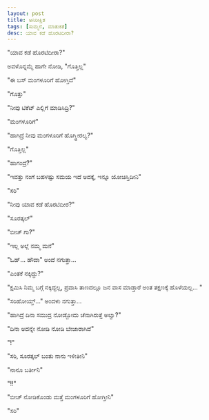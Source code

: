 ```yaml
---
layout: post
title: ಅನಿರೀಕ್ಷಿತ
tags: [ಸುಮ್ಮನೆ, ಮಾತುಕತೆ]
desc: ಯಾವ ಕಡೆ ಹೊರಟಿದೀರಾ?
---
```

"ಯಾವ ಕಡೆ ಹೊರಟಿದೀರಾ?"

ಅವಳೊನ್ನಮ್ಮೆ ಹಾಗೇ ನೋಡಿ, "ಗೊತ್ತಿಲ್ಲ"

"ಈ ಬಸ್ ಮಂಗಳೂರಿಗೆ ಹೋಗ್ತಿದೆ"

"ಗೊತ್ತು"

"ನೀವು ಟಿಕೆಟ್ ಎಲ್ಲಿಗೆ ಮಾಡಿಸಿದ್ರಿ?"

"ಮಂಗಳೂರಿಗೆ"

"ಹಾಗಿದ್ರೆ ನೀವು ಮಂಗಳೂರಿಗೆ ಹೊಗ್ತ್ತೀರಲ್ವ?"

"ಗೊತ್ತಿಲ್ಲ"

"ಹಾಗಂದ್ರೆ?"

"ಇವತ್ತು ನಂಗೆ ಬಹಳಷ್ಟು ಸಮಯ ಇದೆ ಅದಕ್ಕೆ, ಇನ್ನೂ ಯೋಚಿಸ್ತಿದೀನಿ"

"ಸರಿ"

"ನೀವು ಯಾವ ಕಡೆ ಹೊರಟಿದೀರ?"

"ಸೂರತ್ಕಲ್"

"ಬೀಚ್ ಗಾ?"

"ಇಲ್ಲ ಅಲ್ಲೆ ನಮ್ಮ ಮನೆ"

"ಓಹ್... ಹೌದಾ" ಅಂದೆ ನಗುತ್ತಾ...

"ಎಂತಕೆ ನಕ್ಕಿದ್ದು?"

"ಕ್ಷಮಿಸಿ ನಿಮ್ಮ ಬಗ್ಗೆ ನಕ್ಕಿದ್ದಲ್ಲ, ಪ್ರವಾಸಿ ತಾಣದಲ್ಲೂ ಜನ ವಾಸ ಮಾಡ್ತಾರೆ ಅಂತ ತಕ್ಷಣಕ್ಕೆ ಹೊಳೆಯಲ್ಲ... "

"ಸರಿಹೋಯ್ತ್..." ಅಂದಳು ನಗುತ್ತಾ...

"ಹಾಗಿದ್ರೆ ದಿನಾ ಸಮುದ್ರ ನೋಡ್ಬೋದು ಚೆನಾಗಿರುತ್ತೆ ಅಲ್ವಾ?"

"ದಿನಾ ಅದನ್ನೇ ನೋಡಿ ನೋಡಿ ಬೇಜಾರಾಗಿದೆ"

"!"

"ಸರಿ, ಸೂರತ್ಕಲ್ ಬಂತು ನಾನು ಇಳೀತೀನಿ"

"ನಾನೂ ಬರ್ತೀನಿ"

"!!"

"ಬೀಚ್ ನೋಡಿಕೊಂಡು ಮತ್ತೆ ಮಂಗಳೂರಿಗೆ ಹೋಗ್ತೀನಿ"

"ಸರಿ"

